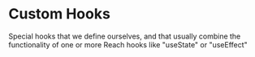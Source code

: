 # Custom Hooks
Special hooks that we define ourselves, and that usually combine the functionality of one or more Reach hooks like "useState" or "useEffect"